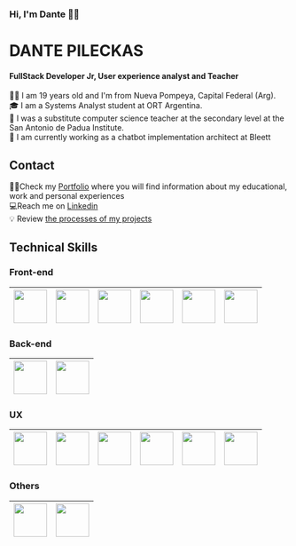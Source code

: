 ### Hi, I'm Dante 👋🤓



# DANTE PILECKAS 
#### FullStack Developer Jr, User experience analyst and Teacher	

🙋‍♂️ I am 19 years old and I'm from Nueva Pompeya, Capital Federal (Arg).  
🎓 I am a Systems Analyst student at ORT Argentina.  
💼 I was a substitute computer science teacher at the secondary level at the San Antonio de Padua Institute.  
💼 I am currently working as a chatbot implementation architect at Bleett  
 
 
 ## Contact
 👨‍💻Check my [Portfolio](https://dantepileckas.github.io/home) where you will find information about my educational, work and personal experiences  
 ‍💻Reach me on [Linkedin](https://www.linkedin.com/in/dante-pileckas-4b503b210/)  
 💡 Review [the processes of my projects](https://www.behance.net/dantepileckas)  


 ## Technical Skills

### Front-end
| <img src="https://cdn-icons-png.flaticon.com/512/732/732212.png" width="60" height="60"> | <img src="https://cdn-icons-png.flaticon.com/512/732/732190.png" width="60" height="60"> | <img src="https://cdn-icons-png.flaticon.com/512/1199/1199124.png" width="60" height="60"> | <img src="https://cdn-icons-png.flaticon.com/512/5968/5968672.png" width="60" height="60"> | <img src="https://angular.io/assets/images/logos/angular/angular.svg" width="60" height="60"> | <img src="https://cdn-icons-png.flaticon.com/512/1126/1126012.png" width="60" height="60">   
|---|---|---|---|---|---|

### Back-end
| <img src="https://cdn-icons-png.flaticon.com/512/5968/5968282.png" width="60" height="60"> | <img src="https://cdn-icons-png.flaticon.com/512/5968/5968322.png" width="60" height="60">  
|---|---|

### UX
| <img src="https://cdn-icons-png.flaticon.com/512/5968/5968520.png" width="60" height="60"> | <img src="https://cdn-icons-png.flaticon.com/512/5968/5968472.png" width="60" height="60"> | <img src="https://cdn-icons.flaticon.com/png/512/5611/premium/5611129.png?token=exp=1659470941~hmac=346209fab575a553ec1f37a1866c768d" width="60" height="60"> | <img src="https://cdn-icons-png.flaticon.com/512/2991/2991110.png" width="60" height="60"> | <img src="https://cdn.worldvectorlogo.com/logos/miro-2.svg" width="60" height="60"> | <img src="https://cdn-icons-png.flaticon.com/512/5968/5968705.png" width="60" height="60">   
|---|---|---|---|---|---|

### Others
| <img src="https://cdn-icons-png.flaticon.com/512/25/25231.png" width="60" height="60"> | <img src="https://authy.com/wp-content/uploads/npm-logo.png" width="60" height="60"> 
|---|---|
